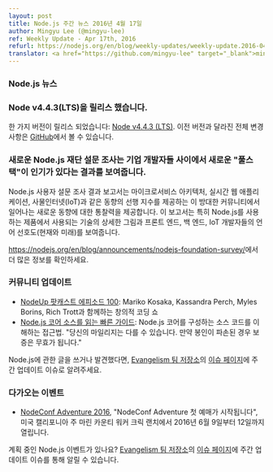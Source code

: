 ```yaml
---
layout: post
title: Node.js 주간 뉴스 2016년 4월 17일
author: Mingyu Lee (@mingyu-lee)
ref: Weekly Update - Apr 17th, 2016
refurl: https://nodejs.org/en/blog/weekly-updates/weekly-update.2016-04-17/
translator: <a href="https://github.com/mingyu-lee" target="_blank">mingyu-lee</a>
---
```


<!--
### Node.js News
-->
### Node.js 뉴스

<!--
### Node v4.4.3 (LTS) is released.

We have one release: [Node v4.4.3 (LTS)](https://nodejs.org/en/blog/release/v4.4.3/). Complete changelog from previous releases can be found [on GitHub](https://github.com/nodejs/node/blob/master/CHANGELOG.md).
-->
### Node v4.4.3(LTS)을 릴리스 했습니다.

한 가지 버전이 릴리스 되었습니다: [Node v4.4.3 (LTS)](https://nodejs.org/en/blog/release/v4.4.3/). 이전 버전과 달라진 전체 변경사항은 [GitHub](https://github.com/nodejs/node/blob/master/CHANGELOG.md)에서 볼 수 있습니다.

<!--
### New Node.js Foundation Survey Reports New “Full Stack” In Demand Among Enterprise Developers

The Node.js User Survey report features insights on emerging trends happening in this massive community that serves as a leading indicator on trends like microservices architectures, real-time web applications, Internet of Things (IoT). The report paints a detailed picture of the technologies that are being used, in particular, with Node.js in production and language preferences (current and future) for front end, back end and IoT developers.

See https://nodejs.org/en/blog/announcements/nodejs-foundation-survey/ for more information.
-->
### 새로운 Node.js 재단 설문 조사는 기업 개발자들 사이에서 새로운 "풀스택"이 인기가 있다는 결과를 보여줍니다.

Node.js 사용자 설문 조사 결과 보고서는 마이크로서비스 아키텍처, 실시간 웹 애플리케이션, 사물인터넷(IoT)과 같은 동향의 선행 지수를 제공하는 이 방대한 커뮤니티에서 일어나는 새로운 동향에 대한 통찰력을 제공합니다. 이 보고서는 특히 Node.js를 사용하는 제품에서 사용되는 기술의 상세한 그림과 프론트 엔드, 백 엔드, IoT 개발자들의 언어 선호도(현재와 미래)를 보여줍니다.

<https://nodejs.org/en/blog/announcements/nodejs-foundation-survey/>에서 더 많은 정보를 확인하세요.
<!--
### Community Updates

* [NodeUp podcast episode 100](http://nodeup.com/onehundred): A Creative Coding Show with Mariko Kosaka, Kassandra Perch, Myles Borins, and Rich Trott.
* [A Quick Guide To Reading Node.js Core Source](https://medium.com/@Trott/a-quick-guide-to-reading-node-js-core-source-c968d83e4194#.mmontrmvg): One person's approach to understanding the source code that makes up Node.js core. "Your mileage may vary. Warranty void if seal is broken."

If you have spotted or written something about Node.js, do come over to our [Evangelism team repo](https://github.com/nodejs/evangelism) and suggest it on the [Issues page](https://github.com/nodejs/evangelism/issues), specifically the Weekly Updates issue.
-->
### 커뮤니티 업데이트

* [NodeUp 팟캐스트 에피소드 100](http://nodeup.com/onehundred): Mariko Kosaka, Kassandra Perch, Myles Borins, Rich Trott과 함께하는 창의적 코딩 쇼
* [Node.js 코어 소스를 읽는 빠른 가이드](https://medium.com/@Trott/a-quick-guide-to-reading-node-js-core-source-c968d83e4194#.mmontrmvg): Node.js 코어를 구성하는
소스 코드를 이해하는 접근법. "당신의 마일리지는 다를 수 있습니다. 만약 봉인이 파손된 경우 보증은 무효가 됩니다."

Node.js에 관한 글을 쓰거나 발견했다면, [Evangelism 팀 저장소](https://github.com/nodejs/evangelism)의 [이슈 페이지](https://github.com/nodejs/evangelism/issues)에 주간 업데이트 이슈로 알려주세요.

<!--
### Upcoming Events

* [NodeConf Adventure 2016](https://ti.to/nodeconf/adventure-2016), "First batch of NodeConf Adventure tickets are up!", June 9th–12th, 2016 - Walker Creek Ranch, Marin, CA, USA

Have an event about Node.js coming up? You can put your events here through the [Evangelism team repo](https://github.com/nodejs/evangelism) and announce it in the [Issues page](https://github.com/nodejs/evangelism/issues), specifically the Weekly Updates issue.
-->
### 다가오는 이벤트

* [NodeConf Adventure 2016](https://ti.to/nodeconf/adventure-2016), "NodeConf Adventure 첫 예매가 시작됩니다", 미국 캘리포니아 주 마린 카운티 워커 크릭 랜치에서 2016년 6월 9일부터 12일까지 열립니다.

계획 중인 Node.js 이벤트가 있나요? [Evangelism 팀 저장소](https://github.com/nodejs/evangelism)의 [이슈 페이지](https://github.com/nodejs/evangelism/issues)에 주간 업데이트 이슈를 통해 알릴 수 있습니다.